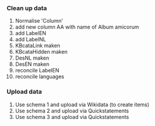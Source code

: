 ### Clean up data
1. Normalise 'Column'
1. add new column AA with name of Album amicorum
1. add LabelEN
1. add LabelNL
1. KBcataLink maken
1. KBcataHidden maken
1. DesNL maken
1. DesEN maken
1. reconcile LabelEN
1. reconcile languages

### Upload data
1. Use schema 1 and upload via Wikidata (to create items)
1. Use schema 2 and upload via Quickstatements 
1. Use schema 3 and upload via Quickstatements
